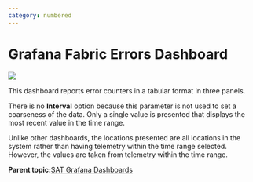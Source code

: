 ```yaml
---
category: numbered
---
```


# Grafana Fabric Errors Dashboard

![](Grafana_HSN_Errors.png)

This dashboard reports error counters in a tabular format in three panels.

There is no **Interval** option because this parameter is not used to set a coarseness of the data. Only a single value is presented that displays the most recent value in the time range.

Unlike other dashboards, the locations presented are all locations in the system rather than having telemetry within the time range selected. However, the values are taken from telemetry within the time range.

**Parent topic:**[SAT Grafana Dashboards](SAT_Grafana_Dashboards.md)

